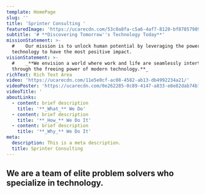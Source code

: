 ```yaml
---
template: HomePage
slug: ''
title: 'Sprinter Consulting '
featuredImage: 'https://ucarecdn.com/53c0a8fa-c5a6-4af7-8120-bf87857989eb/'
subtitle: '# **Discovering Tomorrow''s Technology Today**'
missionStatement: >-
  #    Our mission is to unlock human potential by leveraging the power of
  technology to have the most positive impact.
visionStatement: >-
  #    _**We envision a world where work and life are seamlessly intertwined
  through the freeing power of modern technology.**_
richText: Rich Text Area
video: 'https://ucarecdn.com/11e5e0cf-ac08-4582-ab13-db4992234a21/'
videoPoster: 'https://ucarecdn.com/0e262285-0c89-4147-a833-e8e82dab74b7/'
videoTitle: '                                                                                                                                                                                                      '
aboutLinks:
  - content: brief description
    title: '**_What_** We Do'
  - content: brief description
    title: '**_How_** We Do It'
  - content: brief description
    title: '**_Why_** We Do It'
meta:
  description: This is a meta description.
  title: Sprinter Consulting
---
```

## We are a team of elite problem solvers who specialize in technology.
